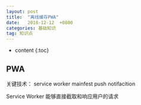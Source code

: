 ```yaml
---
layout: post
title:  "离线缓存PWA"
date:   2018-12-12  +0800
categories: 基础知识
tag: 知识点
---
```


* content
{:toc}


## PWA
关键技术：
service worker
mainfest
push notifacition

Service Worker
能够直接截取和响应用户的请求